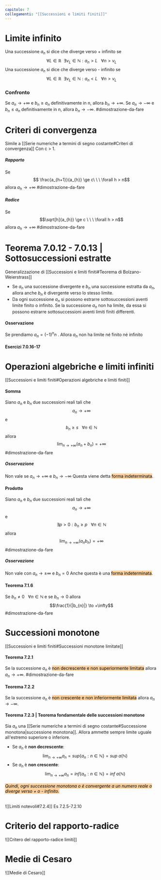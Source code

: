 ```yaml
---
capitolo: 7
collegamenti: "[[Successioni e limiti finiti]]"
---
```

# Limite infinito
Una successione $a_{n}$ si dice che diverge verso +  infinito se
$$\forall L \in \mathbb{R} \ \ \exists \nu_{L}\in \mathbb{N}:a_{n}> L\ \ \ \forall n > v_L$$
Una successione $a_{n}$ si dice che diverge verso -  infinito se
$$\forall L \in \mathbb{R} \ \ \exists \nu_{L}\in \mathbb{N}:a_{n}< L\ \ \ \forall n > v_L$$

### Confronto
Se $a_{n}\to +\infty$ e $b_{n}\ge a_{n}$ definitivamente in n, allora $b_{n}\to+\infty$.
Se $a_{n}\to -\infty$ e $b_{n}\le a_{n}$ definitivamente in n, allora $b_{n}\to -\infty$.
#dimostrazione-da-fare 

# Criteri di convergenza
Simile a 
[[Serie numeriche a termini di segno costante#Criteri di convergenza]]
Con c > 1.
##### Rapporto
Se
$$ \frac{a_{h+1}}{a_{h}} \ge c\ \ \ \forall h > n$$
allora $a_{h}\to +\infty$
#dimostrazione-da-fare 
##### Radice
Se 
$$\sqrt[h]{a_{h}} \ge c \ \ \ \forall h > n$$
allora $a_{h}\to +\infty$
#dimostrazione-da-fare 


# Teorema 7.0.12 - 7.0.13 | Sottosuccessioni estratte
Generalizzazione di [[Successioni e limiti finiti#Teorema di Bolzano-Weierstrass]]

- Se $a_n$ una successione divergente e $b_n$ una successione estratta da $a_n$, allora anche $b_n$ è divergente verso lo stesso limite.
- Da ogni successione $a_n$ si possono estrarre sottosuccessioni aventi limite finito o infinito. Se la successione $a_n$ non ha limite, da essa si possono estrarre sottosuccessioni aventi limiti finiti differenti.

#### Osservazione
Se prendiamo $a_{n}= (-1)^{n}n$ . Allora $a_n$ non ha limite né finito né infinito

#### Esercizi 7.0.16-17

# Operazioni algebriche e limiti infiniti
[[Successioni e limiti finiti#Operazioni algebriche e limiti finiti]]

#### Somma
Siano $a_n$ e $b_n$ due successioni reali tali che
$$a_{n}\to +\infty$$
e $$ b_{n}\ge s\ \ \ \forall n \in \mathbb{N}$$
allora $$\lim_{n\to +\infty}(a_{n}+ b_{n})= +\infty$$
#dimostrazione-da-fare 
##### Osservazione
Non vale se $a_{n}\to +\infty$ e $b_{n}\to -\infty$
Questa viene detta <mark style="background: #FFB86CA6;">forma indeterminata</mark>.

#### Prodotto
Siano $a_n$ e $b_n$ due successioni reali tali che
$$a_{n}\to +\infty$$
e
$$\exists p > 0 : b_{n}\ge p \ \ \ \forall n \in \mathbb{N}$$
allora $$\lim_{n\to +\infty}(a_{n} b_{n})= +\infty$$
#dimostrazione-da-fare 
##### Osservazione
Non vale con $a_{n}\to \pm \infty$ e $b_{n}= 0$
Anche questa è una <mark style="background: #FFB86CA6;">forma indeterminata</mark>.

#### Teorema 7.1.6
Se $b_{n}\ne 0\ \ \ \forall n \in \mathbb{N}$ e se $b_{n}\to 0$
allora
$$\frac{1}{|b_{n}|} \to +\infty$$
#dimostrazione-da-fare 

# Successioni monotone
[[Successioni e limiti finiti#Successioni monotone limitate]]
#### Teorema 7.2.1
Se la successione $a_n$ è <mark style="background: #FFB86CA6;">non decrescente e non superiormente limitata</mark> allora $a_{n}\to +\infty$.
#dimostrazione-da-fare 

#### Teorema 7.2.2
Se la successione $a_n$ è <mark style="background: #FFB86CA6;">non crescente e non inferiormente limitata</mark> allora $a_{n}\to -\infty$.

#### Teorema 7.2.3 | Teorema fondamentale delle successioni monotone

Sia $a_n$ una [[Serie numeriche a termini di segno costante#Successione monotona|successione monotona]]. Allora ammette sempre limite uguale all'estremo superiore o inferiore.
- Se $a_n$ è **non decrescente**:
$$\lim_{n\to +\infty} a_{n}= sup \{a_{n} : n\in \mathbb{N}\} = sup\ a(\mathbb{N})$$
- Se $a_n$ è **non crescente**:
$$\lim_{n\to +\infty} a_{n}= inf \{a_{n} : n\in \mathbb{N}\} = inf\ a(\mathbb{N})$$
###### <mark style="background: #FFB86CA6;">Quindi, ogni successione monotona o è convergente a un numero reale o diverge verso + o - infinito.</mark>

![[Limiti notevoli#7.2.4]]
Es 7.2.5-7.2.10

# Criterio del rapporto-radice
![[Critero del rapporto-radice limiti]]

# Medie di Cesaro
![[Medie di Cesaro]]